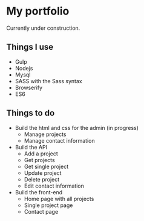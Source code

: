 # My portfolio

Currently under construction.

## Things I use

 - Gulp
 - Nodejs
 - Mysql
 - SASS with the Sass syntax
 - Browserify
 - ES6

## Things to do

 - Build the html and css for the admin (in progress)
   - Manage projects
   - Manage contact information
 - Build the API
   - Add a project
   - Get projects
   - Get single project
   - Update project
   - Delete project
   - Edit contact information
 - Build the front-end
   - Home page with all projects
   - Single project page
   - Contact page 
